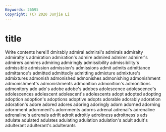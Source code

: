```yaml
---
Keywords: 26595
Copyright: (C) 2020 Junjie Li
---
```


# title

Write contents here!!!
dmirably 
admiral 
admiral's 
admirals 
admiralty 
admiralty's
admiration 
admiration's 
admire 
admired 
admirer 
admirer's 
admirers 
admires 
admiring 
admiringly
admissibility 
admissibility's 
admissible 
admission 
admission's 
admissions 
admit 
admits 
admittance 
admittance's
admitted 
admittedly 
admitting 
admixture 
admixture's 
admixtures 
admonish 
admonished 
admonishes 
admonishing
admonishment 
admonishment's 
admonishments 
admonition 
admonition's 
admonitions 
admonitory 
ado 
ado's 
adobe
adobe's 
adobes 
adolescence 
adolescence's 
adolescences 
adolescent 
adolescent's 
adolescents 
adopt 
adopted
adopting 
adoption 
adoption's 
adoptions 
adoptive 
adopts 
adorable 
adorably 
adoration 
adoration's
adore 
adored 
adores 
adoring 
adoringly 
adorn 
adorned 
adorning 
adornment 
adornment's
adornments 
adorns 
adrenal 
adrenal's 
adrenaline 
adrenaline's 
adrenals 
adrift 
adroit 
adroitly
adroitness 
adroitness's 
ads 
adulate 
adulated 
adulates 
adulating 
adulation 
adulation's 
adult
adult's 
adulterant 
adulterant's 
adulterants 
